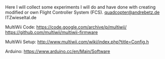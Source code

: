 Here I will collect some experiments I will do and have done with creating modified or own Flight Controller System (FCS).
quadcopter@andrebetz.de
ITZwieseltal.de

MultiWii Code:
https://code.google.com/archive/p/multiwii/
https://github.com/multiwii/multiwii-firmware

MultiWii Setup:
http://www.multiwii.com/wiki/index.php?title=Config.h

Arduino:
https://www.arduino.cc/en/Main/Software

